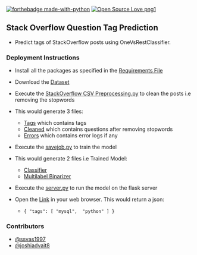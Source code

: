 [![forthebadge made-with-python](http://ForTheBadge.com/images/badges/made-with-python.svg)](https://www.python.org/) [![Open Source Love png1](https://badges.frapsoft.com/os/v1/open-source.png?v=103)](https://github.com/ellerbrock/open-source-badges/) 
## Stack Overflow Question Tag Prediction 
- Predict tags of StackOverflow posts using OneVsRestClassifier.

### Deployment Instructions
- Install all the packages as specified in the 
[Requirements File](https://github.com/ssvas1997/Stack-Overflow-Tag-Prediction/blob/master/requirements.txt "requirements.txt") 

- Download the [Dataset](https://www.kaggle.com/c/facebook-recruiting-iii-keyword-extraction/data)

- Execute the [StackOverflow CSV Preprocessing.py](https://github.com/ssvas1997/Stack-Overflow-Tag-Prediction/blob/master/StackOverflow_CSV_Preprocessing.py "stackoverflow preprocess") to clean the posts i.e removing the stopwords

- This would generate 3 files:
  * [Tags](https://github.com/ssvas1997/Stack-Overflow-Tag-Prediction/blob/master/Tags.txt) which contains tags
  * [Cleaned](https://github.com/ssvas1997/Stack-Overflow-Tag-Prediction/blob/master/cleaned.txt) which contains questions after removing stopwords
  * [Errors](https://github.com/ssvas1997/Stack-Overflow-Tag-Prediction/blob/master/error_log.txt) which contains error logs if any

- Execute the [savejob.py](https://github.com/ssvas1997/Stack-Overflow-Tag-Prediction/blob/master/savejob.py) to train the model
- This would generate 2 files i.e Trained Model:
  * [Classifier](https://github.com/ssvas1997/Stack-Overflow-Tag-Prediction/blob/master/clf.txt)
  * [Multilabel Binarizer](https://github.com/ssvas1997/Stack-Overflow-Tag-Prediction/blob/master/multibin.txt)

- Execute the [server.py](https://github.com/ssvas1997/Stack-Overflow-Tag-Prediction/blob/master/server.py) to run the model on the flask server

- Open the [Link](http://127.0.0.1:5000/?q=%22connection%20failed%20between%20mysql%20and%20tkinter%22) in your web browser. This would return a json:
  - `{
  "tags": [
    "mysql", 
    "python"
  ]
}` 


### Contributors
- [@ssvas1997](https://github.com/ssvas1997)
- [@joshiadvait8](https://github.com/joshiadvait8)
